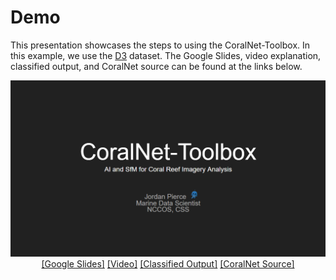 # Demo

This presentation showcases the steps to using the CoralNet-Toolbox. In this example, we use the 
[D3](https://csms.haifa.ac.il/profiles/tTreibitz/datasets/sea_thru/index.html) dataset. The Google Slides,
video explanation, classified output, and CoralNet source can be found at the links below.

<p align="center">
    <img src="../Figures/CoralNet-Toolbox_Slides.PNG" alt="Slides">
  <br><a href="https://docs.google.com/presentation/d/19uxGpdyaR__8rqKWrSKKGH7HspIMf-v9G75Sc5Ki_vU/edit?usp=sharing">[Google Slides]</a> 
      <a href="https://ncsu.zoom.us/rec/play/N6nmQflBo-awsowszeBWDNIcBHA5mkl6vOeGIT94nbVkGkcTN9M9IXsCzKxB0qOl459DFZVbgWSGEGu8.lRCBOBdXjFhuLz1_?canPlayFromShare=true&from=share_recording_detail&startTime=1695067176000&componentName=rec-play&originRequestUrl=https%3A%2F%2Fncsu.zoom.us%2Frec%2Fshare%2Fca8YOdXyDfMBDOto9eHqaoOcMzKRdg4LjqKtt2BPSxzzg96zEjGfKeY1dlIkdBCb.vStQgHc6ndVGDEHx%3FstartTime%3D1695067176000">[Video]</a>
      <a href="https://www.youtube.com/watch?v=fNpNh8zgCuM">[Classified Output]</a>
      <a href="https://coralnet.ucsd.edu/source/4356/">[CoralNet Source]</a>
</p>

